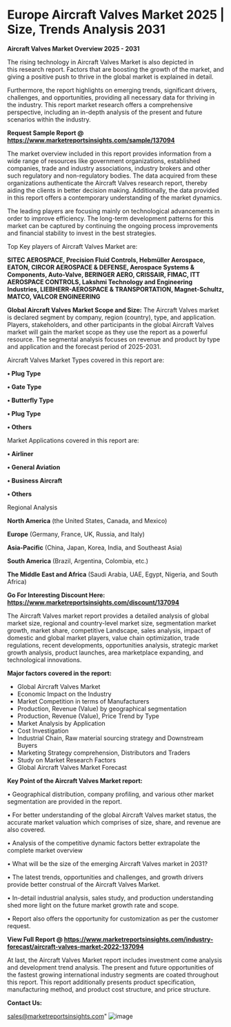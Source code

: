 # Europe Aircraft Valves Market 2025 | Size, Trends Analysis 2031

<Strong> Aircraft Valves Market Overview 2025 - 2031</strong>

The rising technology in Aircraft Valves Market is also depicted in this research report. Factors that are boosting the growth of the market, and giving a positive push to thrive in the global market is explained in detail.

Furthermore, the report highlights on emerging trends, significant drivers, challenges, and opportunities, providing all necessary data for thriving in the industry. This report market research offers a comprehensive perspective, including an in-depth analysis of the present and future scenarios within the industry.

<strong>Request Sample Report @ <a href=https://www.marketreportsinsights.com/sample/137094>https://www.marketreportsinsights.com/sample/137094</a></strong>

The market overview included in this report provides information from a wide range of resources like government organizations, established companies, trade and industry associations, industry brokers and other such regulatory and non-regulatory bodies. The data acquired from these organizations authenticate the Aircraft Valves research report, thereby aiding the clients in better decision making. Additionally, the data provided in this report offers a contemporary understanding of the market dynamics.

The leading players are focusing mainly on technological advancements in order to improve efficiency. The long-term development patterns for this market can be captured by continuing the ongoing process improvements and financial stability to invest in the best strategies.

Top Key players of Aircraft Valves Market are:

<strong>SITEC AEROSPACE, Precision Fluid Controls, Hebmüller Aerospace, EATON, CIRCOR AEROSPACE & DEFENSE, Aerospace Systems & Components, Auto-Valve, BERINGER AERO, CRISSAIR, FIMAC, ITT AEROSPACE CONTROLS, Lakshmi Technology and Engineering Industries, LIEBHERR-AEROSPACE & TRANSPORTATION, Magnet-Schultz, MATCO, VALCOR ENGINEERING</strong>

<strong><b>Global Aircraft Valves Market Scope and Size:</b></strong>
The Aircraft Valves market is declared segment by company, region (country), type, and application. Players, stakeholders, and other participants in the global Aircraft Valves market will gain the market scope as they use the report as a powerful resource. The segmental analysis focuses on revenue and product by type and application and the forecast period of 2025-2031.

Aircraft Valves Market Types covered in this report are:

<strong>• Plug Type

• Gate Type

• Butterfly Type

• Plug Type

• Others</strong>

Market Applications covered in this report are:

<strong>• Airliner

• General Aviation

• Business Aircraft

• Others</strong> 

Regional Analysis

<strong>North America</strong> (the United States, Canada, and Mexico)

<strong>Europe</strong> (Germany, France, UK, Russia, and Italy)

<strong>Asia-Pacific</strong> (China, Japan, Korea, India, and Southeast Asia)

<strong>South America</strong> (Brazil, Argentina, Colombia, etc.)

<strong>The Middle East and Africa</strong> (Saudi Arabia, UAE, Egypt, Nigeria, and South Africa)

<strong>Go For Interesting Discount Here: <a href=https://www.marketreportsinsights.com/discount/137094>https://www.marketreportsinsights.com/discount/137094</a></strong>

The Aircraft Valves market report provides a detailed analysis of global market size, regional and country-level market size, segmentation market growth, market share, competitive Landscape, sales analysis, impact of domestic and global market players, value chain optimization, trade regulations, recent developments, opportunities analysis, strategic market growth analysis, product launches, area marketplace expanding, and technological innovations.

<strong><b>Major factors covered in the report:</b></strong>
<ul>
  <li>Global Aircraft Valves Market </li>
  <li>Economic Impact on the Industry</li>
  <li>Market Competition in terms of Manufacturers</li>
  <li>Production, Revenue (Value) by geographical segmentation</li>
  <li>Production, Revenue (Value), Price Trend by Type</li>
  <li>Market Analysis by Application</li>
  <li>Cost Investigation</li>
  <li>Industrial Chain, Raw material sourcing strategy and Downstream Buyers</li>
  <li>Marketing Strategy comprehension, Distributors and Traders</li>
  <li>Study on Market Research Factors</li>
  <li>Global Aircraft Valves Market Forecast</li>
</ul>

<strong><b>Key Point of the Aircraft Valves Market report:</b></strong>

• Geographical distribution, company profiling, and various other market segmentation are provided in the report.

• For better understanding of the global Aircraft Valves market status, the accurate market valuation which comprises of size, share, and revenue are also covered.

• Analysis of the competitive dynamic factors better extrapolate the complete market overview

• What will be the size of the emerging Aircraft Valves market in 2031?

• The latest trends, opportunities and challenges, and growth drivers provide better construal of the Aircraft Valves Market.

• In-detail industrial analysis, sales study, and production understanding shed more light on the future market growth rate and scope.

• Report also offers the opportunity for customization as per the customer request.

<strong><b>View Full Report @ <a href=https://www.marketreportsinsights.com/industry-forecast/aircraft-valves-market-2022-137094>https://www.marketreportsinsights.com/industry-forecast/aircraft-valves-market-2022-137094</a></b></strong>


At last, the Aircraft Valves Market report includes investment come analysis and development trend analysis. The present and future opportunities of the fastest growing international industry segments are coated throughout this report. This report additionally presents product specification, manufacturing method, and product cost structure, and price structure.

<strong>Contact Us:</strong>

sales@marketreportsinsights.com"
![image](https://github.com/user-attachments/assets/8e333e5f-5d91-4250-ad5d-2cccca7d47a0)
